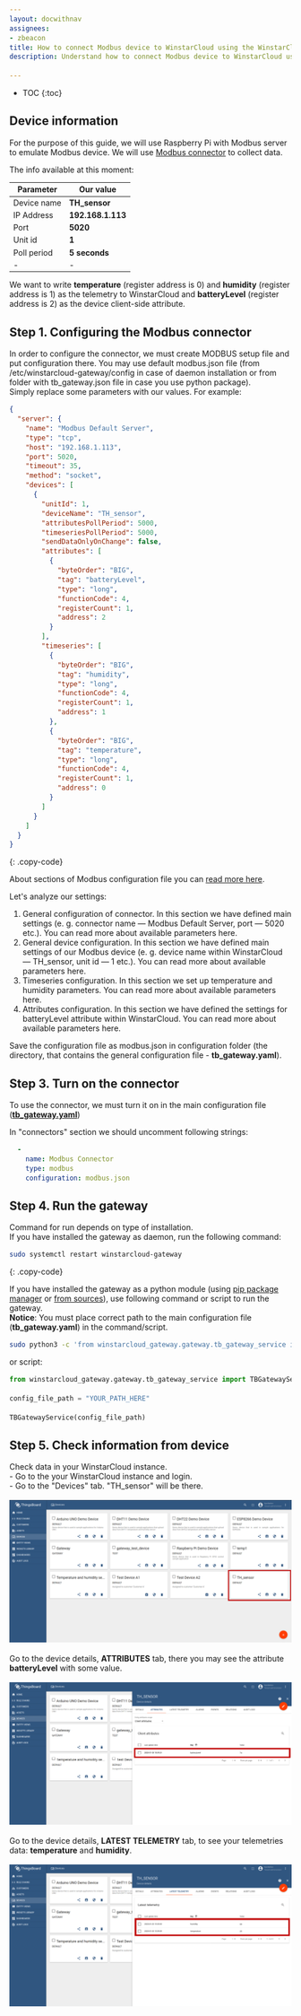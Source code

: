 ```yaml
---
layout: docwithnav
assignees:
- zbeacon
title: How to connect Modbus device to WinstarCloud using the WinstarCloud IoT Gateway
description: Understand how to connect Modbus device to WinstarCloud using the WinstarCloud IoT Gateway 

---
```


* TOC
{:toc}

## Device information

For the purpose of this guide, we will use Raspberry Pi with Modbus server to emulate Modbus device.
We will use [Modbus connector](/docs/iot-gateway/config/modbus/) to collect data.  

The info available at this moment:  


| Parameter     | Our value            |
|-|-|
| Device name   | **TH_sensor**        |
| IP Address    | **192.168.1.113**    |
| Port          | **5020**             |
| Unit id       | **1**                |
| Poll period   | **5 seconds**        | 
|-|-|

We want to write **temperature** (register address is 0) and **humidity** (register address is 1) as the telemetry to WinstarCloud and **batteryLevel** (register address is 2) as the device client-side attribute.      



## Step 1. Configuring the Modbus connector

In order to configure the connector, we must create MODBUS setup file and put configuration there.
You may use default modbus.json file (from /etc/winstarcloud-gateway/config in case of daemon installation or from folder with tb_gateway.json file in case you use python package).  
Simply replace some parameters with our values.
For example: 

```json
{
  "server": {
    "name": "Modbus Default Server",
    "type": "tcp",
    "host": "192.168.1.113",
    "port": 5020,
    "timeout": 35,
    "method": "socket",
    "devices": [
      {
        "unitId": 1,
        "deviceName": "TH_sensor",
        "attributesPollPeriod": 5000,
        "timeseriesPollPeriod": 5000,
        "sendDataOnlyOnChange": false,
        "attributes": [
          {
            "byteOrder": "BIG",
            "tag": "batteryLevel",
            "type": "long",
            "functionCode": 4,
            "registerCount": 1,
            "address": 2
          }
        ],
        "timeseries": [
          {
            "byteOrder": "BIG",
            "tag": "humidity",
            "type": "long",
            "functionCode": 4,
            "registerCount": 1,
            "address": 1
          },
          {
            "byteOrder": "BIG",
            "tag": "temperature",
            "type": "long",
            "functionCode": 4,
            "registerCount": 1,
            "address": 0
          }
        ]
      }
    ]
  }
}
```
{: .copy-code}

  
About sections of Modbus configuration file you can [read more here](/docs/iot-gateway/config/modbus/).  

Let's analyze our settings:

1. General configuration of connector. In this section we have defined main settings (e. g. connector name — Modbus Default Server, port — 5020 etc.). You can read more about available parameters here.
2. General device configuration. In this section we have defined main settings of our Modbus device (e. g. device name within WinstarCloud — TH_sensor, unit id — 1 etc.). You can read more about available parameters here.
3. Timeseries configuration. In this section we set up temperature and humidity parameters. You can read more about available parameters here.
4. Attributes configuration. In this section we have defined the settings for batteryLevel attribute within WinstarCloud. You can read more about available parameters here.

Save the configuration file as modbus.json in configuration folder (the directory, that contains the general configuration file - **tb_gateway.yaml**).  

## Step 3. Turn on the connector 

To use the connector, we must turn it on in the main configuration file (**[tb_gateway.yaml](/docs/iot-gateway/configuration/#connectors-configuration)**)

In "connectors" section we should uncomment following strings:

```yaml
  -
    name: Modbus Connector
    type: modbus
    configuration: modbus.json
```

## Step 4. Run the gateway
  
Command for run depends on type of installation.  
If you have installed the gateway as daemon, run the following command:  
```bash
sudo systemctl restart winstarcloud-gateway
```  
{: .copy-code}

If you have installed the gateway as a python module (using [pip package manager](/docs/iot-gateway/install/pip-installation/) or [from sources](/docs/iot-gateway/install/source-installation/)), use following command or script to run the gateway.  
**Notice**: You must place correct path to the main configuration file (**tb_gateway.yaml**) in the command/script.  

```bash
sudo python3 -c 'from winstarcloud_gateway.gateway.tb_gateway_service import TBGatewayService; TBGatewayService("YOUR_PATH_HERE")'
```

or script:

```python
from winstarcloud_gateway.gateway.tb_gateway_service import TBGatewayService 

config_file_path = "YOUR_PATH_HERE"

TBGatewayService(config_file_path)
```

## Step 5. Check information from device

Check data in your WinstarCloud instance.  
    - Go to the your WinstarCloud instance and login.  
    - Go to the "Devices" tab. "TH_sensor" will be there.
    <br>    
    ![](/images/gateway/gateway-modbus-device-added.png)
<br><br>
Go to the device details, **ATTRIBUTES** tab, there you may see the attribute **batteryLevel** with some value.  
<br>
![](/images/gateway/modbus-device-client-attribute.png)
<br><br>
Go to the device details, **LATEST TELEMETRY** tab, to see your telemetries data: **temperature** and **humidity**.  
<br>
![](/images/gateway/modbus-device-telemetry.png)

